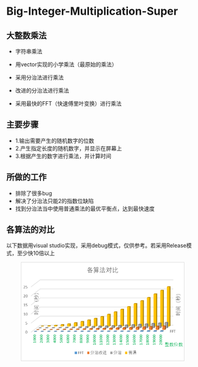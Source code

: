 # Big-Integer-Multiplication-Super
## 大整数乘法
- 字符串乘法

- 用vector实现的小学乘法（最原始的乘法）

- 采用分治法进行乘法

- 改进的分治法进行乘法

- 采用最快的FFT（快速傅里叶变换）进行乘法

## 主要步骤
- 1.输出需要产生的随机数字的位数
- 2.产生指定长度的随机数字，并显示在屏幕上
- 3.根据产生的数字进行乘法，并计算时间
## 所做的工作
- 排除了很多bug
- 解决了分治法只能2的指数位缺陷
- 找到分治法当中使用普通乘法的最优平衡点，达到最快速度

## 各算法的对比
以下数据用visual studio实现，采用debug模式，仅供参考。若采用Release模式，至少快10倍以上
<div align=center>
<img src="imagine/001.png#pic_center" width="85%" alt=""/>
</div>


